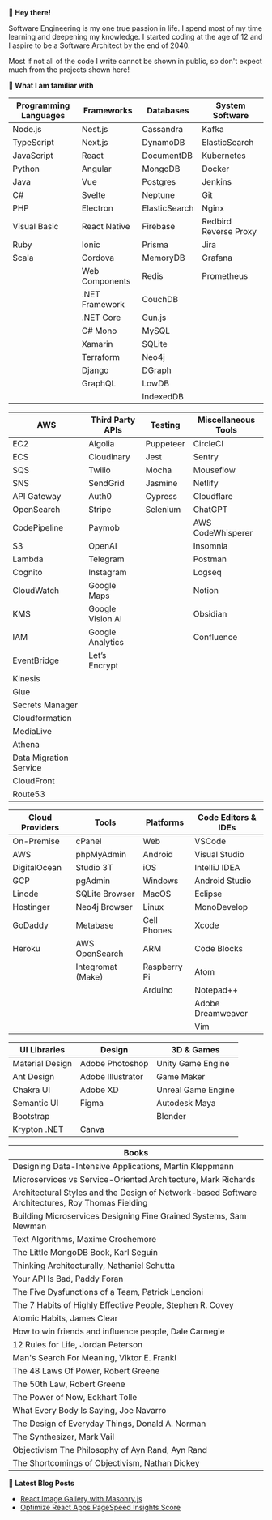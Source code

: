 **👋 Hey there!**

Software Engineering is my one true passion in life. I spend most of my time learning and deepening my knowledge. I started coding at the age of 12 and I aspire to be a Software Architect by the end of 2040.

Most if not all of the code I write cannot be shown in public, so don't expect much from the projects shown here!

**🙂 What I am familiar with**

| Programming Languages | Frameworks      | Databases      | System Software           |
|------------------------|-----------------|----------------|---------------------------|
| Node.js                | Nest.js         | Cassandra      | Kafka                     |
| TypeScript             | Next.js         | DynamoDB       | ElasticSearch             |
| JavaScript             | React           | DocumentDB     | Kubernetes                |
| Python                 | Angular         | MongoDB        | Docker                    |
| Java                   | Vue             | Postgres       | Jenkins                   |
| C#                     | Svelte          | Neptune        | Git                       |
| PHP                    | Electron        | ElasticSearch  | Nginx                     |
| Visual Basic           | React Native    | Firebase       | Redbird Reverse Proxy     |
| Ruby                   | Ionic           | Prisma         | Jira                      |
| Scala                  | Cordova         | MemoryDB       | Grafana                   |
|                        | Web Components  | Redis          | Prometheus                |
|                        | .NET Framework  | CouchDB        |                           |
|                        | .NET Core       | Gun.js         |                           |
|                        | C# Mono         | MySQL          |                           |
|                        | Xamarin         | SQLite         |                           |
|                        | Terraform       | Neo4j          |                           |
|                        | Django          | DGraph         |                           |
|                        | GraphQL         | LowDB          |                           |
|                        |                 | IndexedDB      |                           |

| AWS                    | Third Party APIs | Testing        | Miscellaneous Tools       |
|------------------------|------------------|-----------------|---------------------------|
| EC2                    | Algolia          | Puppeteer      | CircleCI                  |
| ECS                    | Cloudinary       | Jest           | Sentry                    |
| SQS                    | Twilio           | Mocha          | Mouseflow                 |
| SNS                    | SendGrid         | Jasmine        | Netlify                   |
| API Gateway            | Auth0            | Cypress        | Cloudflare                |
| OpenSearch             | Stripe           | Selenium       | ChatGPT                   |
| CodePipeline           | Paymob           |               | AWS CodeWhisperer         |
| S3                     | OpenAI           |               | Insomnia                  |
| Lambda                 | Telegram         |               | Postman                   |
| Cognito                | Instagram        |               | Logseq                    |
| CloudWatch             | Google Maps      |               | Notion                    |
| KMS                    | Google Vision AI |               | Obsidian                  |
| IAM                    | Google Analytics |               | Confluence                |
| EventBridge            | Let’s Encrypt    |               |                           |
| Kinesis                |                  |               |                           |
| Glue                   |                  |               |                           |
| Secrets Manager        |                  |               |                           |
| Cloudformation         |                  |               |                           |
| MediaLive              |                  |               |                           |
| Athena                 |                  |               |                           |
| Data Migration Service |                  |               |                           |
| CloudFront             |                  |               |                           |
| Route53                |                  |               |                           |

| Cloud Providers        | Tools            | Platforms      | Code Editors & IDEs       |
|------------------------|------------------|-----------------|---------------------------|
| On-Premise             | cPanel           | Web             | VSCode                    |
| AWS                    | phpMyAdmin        | Android         | Visual Studio             |
| DigitalOcean           | Studio 3T         | iOS             | IntelliJ IDEA              |
| GCP                    | pgAdmin           | Windows         | Android Studio            |
| Linode                 | SQLite Browser    | MacOS           | Eclipse                   |
| Hostinger              | Neo4j Browser     | Linux           | MonoDevelop               |
| GoDaddy                | Metabase          | Cell Phones     | Xcode                     |
| Heroku                 | AWS OpenSearch    | ARM             | Code Blocks               |
|                        | Integromat (Make) | Raspberry Pi    | Atom                      |
|                        |                  | Arduino         | Notepad++                 |
|                        |                  |                 | Adobe Dreamweaver         |
|                        |                  |                 | Vim                       |

| UI Libraries           | Design           | 3D & Games     |
|------------------------|------------------|-----------------|
| Material Design        | Adobe Photoshop  | Unity Game Engine |
| Ant Design             | Adobe Illustrator| Game Maker      |
| Chakra UI              | Adobe XD          | Unreal Game Engine |
| Semantic UI            | Figma            | Autodesk Maya   |
| Bootstrap              |                  | Blender         |
| Krypton .NET           | Canva            |                 |

| Books                  |
|------------------------|
| Designing Data-Intensive Applications, Martin Kleppmann                             |
| Microservices vs Service-Oriented Architecture, Mark Richards                         |
| Architectural Styles and the Design of Network-based Software Architectures, Roy Thomas Fielding |
| Building Microservices Designing Fine Grained Systems, Sam Newman                    |
| Text Algorithms, Maxime Crochemore                                                   |
| The Little MongoDB Book, Karl Seguin                                                 |
| Thinking Architecturally, Nathaniel Schutta                                           |
| Your API Is Bad, Paddy Foran                                                         |
| The Five Dysfunctions of a Team, Patrick Lencioni                                    |
| The 7 Habits of Highly Effective People, Stephen R. Covey                            |
| Atomic Habits, James Clear                                                            |
| How to win friends and influence people, Dale Carnegie                               |
| 12 Rules for Life, Jordan Peterson                                                    |
| Man's Search For Meaning, Viktor E. Frankl                                           |
| The 48 Laws Of Power, Robert Greene                                                  |
| The 50th Law, Robert Greene                                                           |
| The Power of Now, Eckhart Tolle                                                       |
| What Every Body Is Saying, Joe Navarro                                               |
| The Design of Everyday Things, Donald A. Norman                                       |
| The Synthesizer, Mark Vail                                                            |
| Objectivism The Philosophy of Ayn Rand, Ayn Rand                                     |
| The Shortcomings of Objectivism, Nathan Dickey                                       |

**📕 Latest Blog Posts**

- [React Image Gallery with Masonry.js](https://dev.to/ziadalzarka/create-react-image-gallery-with-masonry-js-2jba)
- [Optimize React Apps PageSpeed Insights Score](https://dev.to/ziadalzarka/optimize-react-apps-pagespeed-insights-score-40o4)
